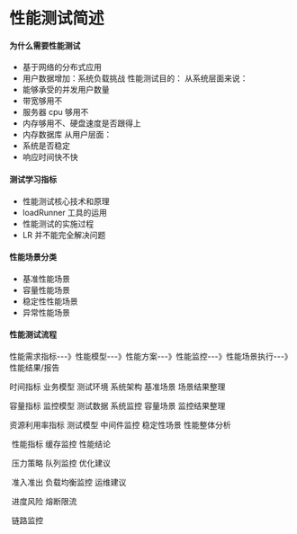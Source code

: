 # 性能测试简述

#### 为什么需要性能测试
+ 基于网络的分布式应用
+ 用户数据增加：系统负载挑战
性能测试目的：
从系统层面来说：
+ 能够承受的并发用户数量
+ 带宽够用不
+ 服务器 cpu 够用不
+ 内存够用不、硬盘速度是否跟得上
+ 内存数据库
从用户层面：
+ 系统是否稳定
+ 响应时间快不快

#### 测试学习指标
+ 性能测试核心技术和原理
+ loadRunner 工具的运用
+ 性能测试的实施过程
+ LR 并不能完全解决问题

#### 性能场景分类
+ 基准性能场景
+ 容量性能场景
+ 稳定性性能场景
+ 异常性能场景

#### 性能测试流程

性能需求指标---》性能模型---》性能方案---》性能监控---》性能场景执行---》性能结果/报告

  时间指标              业务模型        测试环境        系统架构        基准场景               场景结果整理

  容量指标              监控模型        测试数据        系统监控        容量场景               监控结果整理

资源利用率指标                            测试模型        中间件监控     稳定性场景          性能整体分析

​                                                       性能指标         缓存监控                                     性能结论

​                                                       压力策略         队列监控                                     优化建议

​                                                       准入准出        负载均衡监控                              运维建议

​                                                       进度风险         熔断限流

​                                                                                链路监控